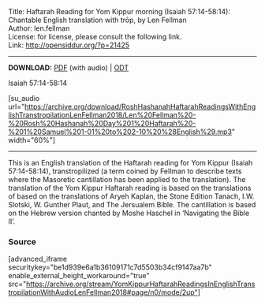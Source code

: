 <html>
<head></head>
<body>
Title: Haftarah Reading for Yom Kippur morning (Isaiah 57:14-58:14): Chantable English translation with trōp, by Len Fellman<br />
Author: len.fellman<br />
License: for license, please consult the following link.<br />
Link: <a href="http://opensiddur.org/?p=21425">http://opensiddur.org/?p=21425</a>
<p />
<hr />

<style type="text/css" media="all">.printfriendly {display: none!important;}</style>

<strong>DOWNLOAD:</strong> <a href="https://opensiddur.org/wp-content/uploads/2018/08/Yom-Kippur-Haftarah-Reading-in-English-transtropilation-with-audio-Len-Fellman-2018.pdf">PDF</a> (with audio) | <a href="https://opensiddur.org/wp-content/uploads/2018/08/Yom-Kippur-Haftarah-Reading-in-English-transtropilation-Len-Fellman-2018.odt">ODT</a>

Isaiah 57:14-58:14

[su_audio url="https://archive.org/download/RoshHashanahHaftarahReadingsWithEnglishTranstropilationLenFellman2018/Len%20Fellman%20-%20Rosh%20Hashanah%20Day%201%20Haftarah%20-%201%20Samuel%201-01%20to%202-10%20%28English%29.mp3" width="60%"]


<hr />

This is an English translation of the Haftarah reading for Yom Kippur (Isaiah 57:14-58:14), transtropilized (a term coined by Fellman to describe texts where the Masoretic cantillation has been applied to the translation). The translation of the Yom Kippur Haftarah reading is based on the translations of based on the translations of Aryeh Kaplan, the Stone Edition Tanach, I.W. Slotski, W. Gunther Plaut, and The Jersualem Bible. The cantillation is based on the Hebrew version chanted by Moshe Haschel in ‘Navigating the Bible II’.

<h3>Source</h3>

[advanced_iframe securitykey="be1d939e6a1b36109171c7d5503b34cf9147aa7b" enable_external_height_workaround="true" src="https://archive.org/stream/YomKippurHaftarahReadingsInEnglishTranstropilationWithAudioLenFellman2018#page/n0/mode/2up"]

</body>
</html>